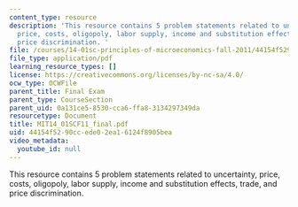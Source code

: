 ```yaml
---
content_type: resource
description: 'This resource contains 5 problem statements related to uncertainty,
  price, costs, oligopoly, labor supply, income and substitution effects, trade, and
  price discrimination. '
file: /courses/14-01sc-principles-of-microeconomics-fall-2011/44154f5290ccede02ea16124f8905bea_MIT14_01SCF11_final.pdf
file_type: application/pdf
learning_resource_types: []
license: https://creativecommons.org/licenses/by-nc-sa/4.0/
ocw_type: OCWFile
parent_title: Final Exam
parent_type: CourseSection
parent_uid: 0a131ce5-8530-cca6-ffa8-3134297349da
resourcetype: Document
title: MIT14_01SCF11_final.pdf
uid: 44154f52-90cc-ede0-2ea1-6124f8905bea
video_metadata:
  youtube_id: null
---
```

This resource contains 5 problem statements related to uncertainty, price, costs, oligopoly, labor supply, income and substitution effects, trade, and price discrimination. 